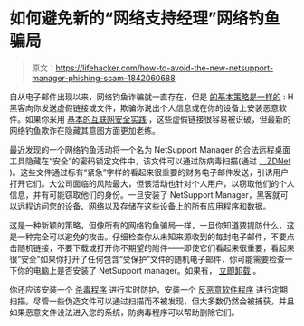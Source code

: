 # 如何避免新的“网络支持经理”网络钓鱼骗局

> 原文：<https://lifehacker.com/how-to-avoid-the-new-netsupport-manager-phishing-scam-1842060688>

自从电子邮件出现以来，网络钓鱼诈骗就一直存在，但是 [的基本策略是一样的](https://lifehacker.com/modern-phishing-attempts-look-more-legit-but-the-metho-1794914817) : H 黑客向你发送虚假链接或文件，欺骗你说出个人信息或在你的设备上安装恶意软件。如果你采用 [基本的互联网安全实践](https://lifehacker.com/the-complete-guide-to-avoiding-online-scams-for-your-l-5420356) ，这些虚假链接很容易被识破，但最新的网络钓鱼欺诈在隐藏其意图方面更加老练。



最近发现的一个网络钓鱼活动将一个名为 NetSupport Manager 的合法远程桌面工具隐藏在“安全”的密码锁定文件中，该文件可以通过防病毒扫描(通过 [、ZDNet](https://www.zdnet.com/article/this-phishing-email-contains-a-password-protected-file-dont-open-it/) )。这些文件通过标有“紧急”字样的看起来很重要的财务电子邮件发送，引诱用户打开它们。大公司面临的风险最大，但该活动也针对个人用户，以窃取他们的个人信息，并有可能窃取他们的身份。一旦安装了 NetSupport Manager，黑客就可以远程访问您的设备、网络以及存储在这些设备上的所有应用程序和数据。

这是一种新颖的策略，但像所有的网络钓鱼骗局一样，一旦你知道要提防什么，这是一种完全可以避免的攻击。仔细检查你从未知来源收到的每封电子邮件，不要点击随机链接，不要下载或打开你不期望的附件——即使它们看起来很重要，看起来很“安全”如果你打开了任何包含“受保护”文件的随机电子邮件，你可能需要检查一下你的电脑上是否安装了 NetSupport manager。如果有， [立即卸载](https://lifehacker.com/how-to-uninstall-a-program-from-your-computer-5827175) 。

你还应该安装一个 [杀毒程序](https://lifehacker.com/tag/anti-virus) 进行实时防护，安装一个 [反恶意软件程序](https://lifehacker.com/use-these-antivirus-and-anti-malware-apps-instead-of-av-1841264690) 进行定期扫描。尽管一些伪造文件可以通过扫描而不被发现，但大多数仍然会被捕获，并且如果恶意文件设法进入您的系统，防病毒程序可以帮助删除它们。